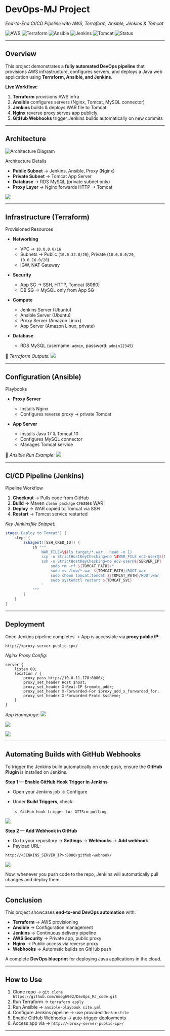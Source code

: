 #  DevOps-MJ Project

*End-to-End CI/CD Pipeline with AWS, Terraform, Ansible, Jenkins & Tomcat*

![AWS](https://img.shields.io/badge/AWS-Cloud-orange?logo=amazonaws)
![Terraform](https://img.shields.io/badge/Terraform-IaC-purple?logo=terraform)
![Ansible](https://img.shields.io/badge/Ansible-Automation-red?logo=ansible)
![Jenkins](https://img.shields.io/badge/Jenkins-CI%2FCD-blue?logo=jenkins)
![Tomcat](https://img.shields.io/badge/Tomcat-App%20Server-yellow?logo=apachetomcat)
![Status](https://img.shields.io/badge/Status-Completed-brightgreen)

---

## Overview

This project demonstrates a **fully automated DevOps pipeline** that provisions AWS infrastructure, configures servers, and deploys a Java web application using **Terraform, Ansible, and Jenkins**.

**Live Workflow:**

1. **Terraform** provisions AWS infra
2. **Ansible** configures servers (Nginx, Tomcat, MySQL connector)
3. **Jenkins** builds & deploys WAR file to Tomcat
4. **Nginx** reverse proxy serves app publicly
5. **GitHub Webhooks** trigger Jenkins builds automatically on new commits

---

## Architecture

![Architecture Diagram](images/architecture.png)

 Architecture Details

* **Public Subnet** → Jenkins, Ansible, Proxy (Nginx)
* **Private Subnet** → Tomcat App Server
* **Database** → RDS MySQL (private subnet only)
* **Proxy Layer** → Nginx forwards HTTP → Tomcat

![](/DevOps_MJ_img/VPC-detail-resources.png)


---

## Infrastructure (Terraform)

Provisioned Resources

* **Networking**

  * VPC → `10.0.0.0/16`
  * Subnets → Public (`10.0.32.0/20`), Private (`10.0.0.0/20`, `10.0.16.0/20`)
  * IGW, NAT Gateway

* **Security**

  * App SG → SSH, HTTP, Tomcat (8080)
  * DB SG → MySQL only from App SG

* **Compute**

  * Jenkins Server (Ubuntu)
  * Ansible Server (Ubuntu)
  * Proxy Server (Amazon Linux)
  * App Server (Amazon Linux, private)

* **Database**

  * RDS MySQL (username: `admin`, password: `admin12345`)

📸 *Terraform Outputs:*
![](/DevOps_MJ_img/Terraform-output.png)



---

## Configuration (Ansible)

Playbooks

* **Proxy Server**

  * Installs Nginx
  * Configures reverse proxy → private Tomcat

* **App Server**

  * Installs Java 17 & Tomcat 10
  * Configures MySQL connector
  * Manages Tomcat service

📸 *Ansible Run Example:*
![](/DevOps_MJ_img/Ansible-output.png)


---

## CI/CD Pipeline (Jenkins)


Pipeline Workflow

1. **Checkout** → Pulls code from GitHub
2. **Build** → Maven `clean package` creates WAR
3. **Deploy** → WAR copied to Tomcat via SSH
4. **Restart** → Tomcat service restarted

*Key Jenkinsfile Snippet:*

```groovy
stage('Deploy to Tomcat') {
    steps {
        sshagent([SSH_CRED_ID]) {
            sh """
                WAR_FILE=\$(ls target/*.war | head -n 1)
                scp -o StrictHostKeyChecking=no \$WAR_FILE ec2-user@${SERVER_IP}:/tmp/
                ssh -o StrictHostKeyChecking=no ec2-user@${SERVER_IP} '
                    sudo rm -rf ${TOMCAT_PATH}/*
                    sudo mv /tmp/*.war ${TOMCAT_PATH}/ROOT.war
                    sudo chown tomcat:tomcat ${TOMCAT_PATH}/ROOT.war
                    sudo systemctl restart ${TOMCAT_SVC}
                '
            """
        }
    }
}
```



---

## Deployment

Once Jenkins pipeline completes → App is accessible via **proxy public IP**:

 `http://<proxy-server-public-ip>/`

*Nginx Proxy Config:*

```nginx
server {
    listen 80;
    location / {
        proxy_pass http://10.0.11.178:8080/;
        proxy_set_header Host $host;
        proxy_set_header X-Real-IP $remote_addr;
        proxy_set_header X-Forwarded-For $proxy_add_x_forwarded_for;
        proxy_set_header X-Forwarded-Proto $scheme;
    }
}
```

*App Homepage:*
![](/DevOps_MJ_img/output-1.png)

![](/DevOps_MJ_img/output-2.png)

![](/DevOps_MJ_img/output-3.png)

---

## Automating Builds with GitHub Webhooks

To trigger the Jenkins build automatically on code push, ensure the **GitHub Plugin** is installed on Jenkins.

**Step 1 — Enable GitHub Hook Trigger in Jenkins**

* Open your Jenkins job → Configure
* Under **Build Triggers**, check:

  * `GitHub hook trigger for GITScm polling`

![](/DevOps_MJ_img/webhook-2.png)


**Step 2 — Add Webhook in GitHub**

* Go to your repository → **Settings** → **Webhooks** → **Add webhook**
* Payload URL:

```
http://<JENKINS_SERVER_IP>:8080/github-webhook/
```

![](/DevOps_MJ_img/webhook-1.png)

Now, whenever you push code to the repo, Jenkins will automatically pull changes and deploy them.

---

##  Conclusion

This project showcases **end-to-end DevOps automation** with:

*  **Terraform** → AWS provisioning
*  **Ansible** → Configuration management
*  **Jenkins** → Continuous delivery pipeline
*  **AWS Security** → Private app, public proxy
*  **Nginx** → Public access via reverse proxy
*  **Webhooks** → Automatic builds on GitHub push

A complete **DevOps blueprint** for deploying Java applications in the cloud.

---

##  How to Use

1. Clone repo → `git clone https://github.com/Amogh902/DevOps_MJ_code.git`
2. Run Terraform → `terraform apply`
3. Run Ansible → `ansible-playbook site.yml`
4. Configure Jenkins pipeline → use provided `Jenkinsfile`
5. Enable GitHub Webhooks → auto-trigger deployments
6. Access app via → `http://<proxy-server-public-ip>/`

---

